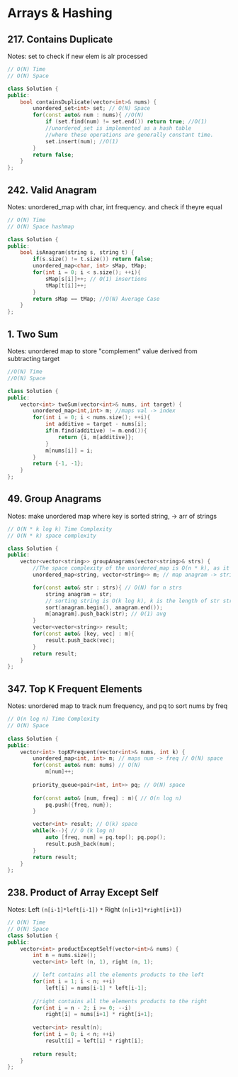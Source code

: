# Arrays & Hashing


## 217. Contains Duplicate

Notes: set to check if new elem is alr processed

```cpp
// O(N) Time
// O(N) Space

class Solution {
public:
    bool containsDuplicate(vector<int>& nums) { 
        unordered_set<int> set; // O(N) Space
        for(const auto& num : nums){ //O(N)
            if (set.find(num) != set.end()) return true; //O(1) 
            //unordered_set is implemented as a hash table 
            //where these operations are generally constant time.
            set.insert(num); //O(1)
        }
        return false;
    }
};
```


## 242. Valid Anagram

Notes: unordered_map with char, int frequency. and check if theyre equal

```cpp  
// O(N) Time
// O(N) Space hashmap

class Solution {
public:
    bool isAnagram(string s, string t) {
        if(s.size() != t.size()) return false;
        unordered_map<char, int> sMap, tMap;
        for(int i = 0; i < s.size(); ++i){
            sMap[s[i]]++; // O(1) insertions
            tMap[t[i]]++;
        }
        return sMap == tMap; //O(N) Average Case
    }
};
```

## 1. Two Sum

Notes: unordered map to store "complement" value derived from subtracting target

```cpp
//O(N) Time
//O(N) Space

class Solution {
public:
    vector<int> twoSum(vector<int>& nums, int target) {
        unordered_map<int,int> m; //maps val -> index
        for(int i = 0; i < nums.size(); ++i){
            int additive = target - nums[i];
            if(m.find(additive) != m.end()){
                return {i, m[additive]};
            }
            m[nums[i]] = i;
        }
        return {-1, -1};
    }
};
```

## 49. Group Anagrams

Notes: make unordered map where key is sorted string, -> arr of strings

```cpp
// O(N * k log k) Time Complexity
// O(N * k) space complexity

class Solution {
public:
    vector<vector<string>> groupAnagrams(vector<string>& strs) {
        //The space complexity of the unordered_map is O(n * k), as it stores each string along with the sorted anagram key.
        unordered_map<string, vector<string>> m; // map anagram -> strings of anagram

        for(const auto& str : strs){ // O(N) for n strs
            string anagram = str; 
            // sorting string is O(k log k), k is the length of str string. 
            sort(anagram.begin(), anagram.end()); 
            m[anagram].push_back(str); // O(1) avg
        }
        vector<vector<string>> result;
        for(const auto& [key, vec] : m){
            result.push_back(vec);
        }
        return result;
    }
};
```

## 347. Top K Frequent Elements

Notes: unordered map to track num frequency, and pq to sort nums by freq

```cpp
// O(n log n) Time Complexity
// O(N) Space
 
class Solution {
public:
    vector<int> topKFrequent(vector<int>& nums, int k) {
        unordered_map<int, int> m; // maps num -> freq // O(N) space
        for(const auto& num: nums) // O(N)
            m[num]++;
        
        priority_queue<pair<int, int>> pq; // O(N) space
        
        for(const auto& [num, freq] : m){ // O(n log n)
            pq.push({freq, num});
        }

        vector<int> result; // O(k) space
        while(k--){ // O (k log n)
            auto [freq, num] = pq.top(); pq.pop();
            result.push_back(num);
        }
        return result;
    }
};

```

## 238. Product of Array Except Self

Notes: Left `(n[i-1]*left[i-1])` `*` Right `(n[i+1]*right[i+1])`

```cpp
// O(N) Time
// O(N) Space
class Solution {
public:
    vector<int> productExceptSelf(vector<int>& nums) {
        int n = nums.size();
        vector<int> left (n, 1), right (n, 1);

        // left contains all the elements products to the left
        for(int i = 1; i < n; ++i)
            left[i] = nums[i-1] * left[i-1];
        
        //right contains all the elements products to the right
        for(int i = n - 2; i >= 0; --i)
            right[i] = nums[i+1] * right[i+1];
        
        vector<int> result(n);
        for(int i = 0; i < n; ++i)
            result[i] = left[i] * right[i];
        
        return result;
    }
};
```